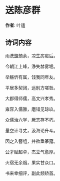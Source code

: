 # 送陈彦群

**作者**: 叶适

## 诗词内容

雨洗蝗蝻余，凉生疠疟后。

今朝江上峰，浄失棼雾垢。

举觞忻有属，饯我同年友。

平居多契阔，远别方嗟咎。

大郡得师儒，高文兴孝秀。

雍容入儒雅，磨错见琼玖。

众儒治六学，厥志存不朽。

量空计寻丈，汲海论升斗。

因之入簪组，并欲垂篆籀。

公才赋超卓，杰立气愈厚。

火宿无余烟，果实甘众口。

书来幸细评，副此频矫首。

